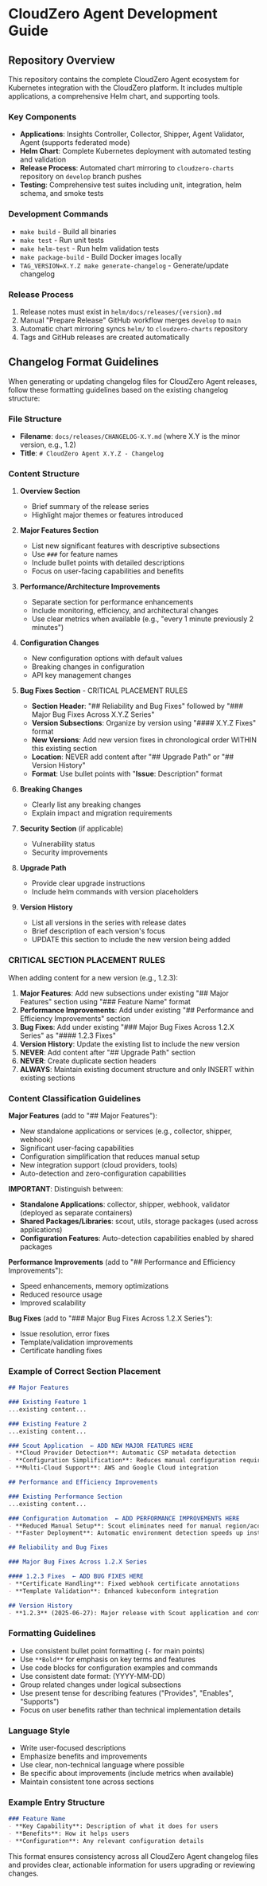 # CloudZero Agent Development Guide

## Repository Overview

This repository contains the complete CloudZero Agent ecosystem for Kubernetes integration with the CloudZero platform. It includes multiple applications, a comprehensive Helm chart, and supporting tools.

### Key Components

- **Applications**: Insights Controller, Collector, Shipper, Agent Validator, Agent (supports federated mode)
- **Helm Chart**: Complete Kubernetes deployment with automated testing and validation
- **Release Process**: Automated chart mirroring to `cloudzero-charts` repository on `develop` branch pushes
- **Testing**: Comprehensive test suites including unit, integration, helm schema, and smoke tests

### Development Commands

- `make build` - Build all binaries
- `make test` - Run unit tests
- `make helm-test` - Run helm validation tests
- `make package-build` - Build Docker images locally
- `TAG_VERSION=X.Y.Z make generate-changelog` - Generate/update changelog

### Release Process

1. Release notes must exist in `helm/docs/releases/{version}.md`
2. Manual "Prepare Release" GitHub workflow merges `develop` to `main`
3. Automatic chart mirroring syncs `helm/` to `cloudzero-charts` repository
4. Tags and GitHub releases are created automatically

## Changelog Format Guidelines

When generating or updating changelog files for CloudZero Agent releases, follow these formatting guidelines based on the existing changelog structure:

### File Structure

- **Filename**: `docs/releases/CHANGELOG-X.Y.md` (where X.Y is the minor version, e.g., 1.2)
- **Title**: `# CloudZero Agent X.Y.Z - Changelog`

### Content Structure

1. **Overview Section**
   - Brief summary of the release series
   - Highlight major themes or features introduced

2. **Major Features Section**
   - List new significant features with descriptive subsections
   - Use `###` for feature names
   - Include bullet points with detailed descriptions
   - Focus on user-facing capabilities and benefits

3. **Performance/Architecture Improvements**
   - Separate section for performance enhancements
   - Include monitoring, efficiency, and architectural changes
   - Use clear metrics when available (e.g., "every 1 minute previously 2 minutes")

4. **Configuration Changes**
   - New configuration options with default values
   - Breaking changes in configuration
   - API key management changes

5. **Bug Fixes Section** - CRITICAL PLACEMENT RULES
   - **Section Header**: "## Reliability and Bug Fixes" followed by "### Major Bug Fixes Across X.Y.Z Series"
   - **Version Subsections**: Organize by version using "#### X.Y.Z Fixes" format
   - **New Versions**: Add new version fixes in chronological order WITHIN this existing section
   - **Location**: NEVER add content after "## Upgrade Path" or "## Version History"
   - **Format**: Use bullet points with "**Issue**: Description" format

6. **Breaking Changes**
   - Clearly list any breaking changes
   - Explain impact and migration requirements

7. **Security Section** (if applicable)
   - Vulnerability status
   - Security improvements

8. **Upgrade Path**
   - Provide clear upgrade instructions
   - Include helm commands with version placeholders

9. **Version History** 
   - List all versions in the series with release dates
   - Brief description of each version's focus
   - UPDATE this section to include the new version being added

### CRITICAL SECTION PLACEMENT RULES

When adding content for a new version (e.g., 1.2.3):

1. **Major Features**: Add new subsections under existing "## Major Features" section using "### Feature Name" format
2. **Performance Improvements**: Add under existing "## Performance and Efficiency Improvements" section
3. **Bug Fixes**: Add under existing "### Major Bug Fixes Across 1.2.X Series" as "#### 1.2.3 Fixes"
4. **Version History**: Update the existing list to include the new version
5. **NEVER**: Add content after "## Upgrade Path" section
6. **NEVER**: Create duplicate section headers
7. **ALWAYS**: Maintain existing document structure and only INSERT within existing sections

### Content Classification Guidelines

**Major Features** (add to "## Major Features"):
- New standalone applications or services (e.g., collector, shipper, webhook)
- Significant user-facing capabilities
- Configuration simplification that reduces manual setup
- New integration support (cloud providers, tools)
- Auto-detection and zero-configuration capabilities

**IMPORTANT**: Distinguish between:
- **Standalone Applications**: collector, shipper, webhook, validator (deployed as separate containers)
- **Shared Packages/Libraries**: scout, utils, storage packages (used across applications)
- **Configuration Features**: Auto-detection capabilities enabled by shared packages

**Performance Improvements** (add to "## Performance and Efficiency Improvements"):
- Speed enhancements, memory optimizations
- Reduced resource usage
- Improved scalability

**Bug Fixes** (add to "### Major Bug Fixes Across 1.2.X Series"):
- Issue resolution, error fixes
- Template/validation improvements
- Certificate handling fixes

### Example of Correct Section Placement

```markdown
## Major Features

### Existing Feature 1
...existing content...

### Existing Feature 2  
...existing content...

### Scout Application  ← ADD NEW MAJOR FEATURES HERE
- **Cloud Provider Detection**: Automatic CSP metadata detection
- **Configuration Simplification**: Reduces manual configuration requirements
- **Multi-Cloud Support**: AWS and Google Cloud integration

## Performance and Efficiency Improvements

### Existing Performance Section
...existing content...

### Configuration Automation  ← ADD PERFORMANCE IMPROVEMENTS HERE
- **Reduced Manual Setup**: Scout eliminates need for manual region/account configuration
- **Faster Deployment**: Automatic environment detection speeds up installation

## Reliability and Bug Fixes

### Major Bug Fixes Across 1.2.X Series

#### 1.2.3 Fixes  ← ADD BUG FIXES HERE
- **Certificate Handling**: Fixed webhook certificate annotations
- **Template Validation**: Enhanced kubeconform integration

## Version History
- **1.2.3** (2025-06-27): Major release with Scout application and configuration automation ← UPDATE THIS
```

### Formatting Guidelines

- Use consistent bullet point formatting (`-` for main points)
- Use `**Bold**` for emphasis on key terms and features
- Use code blocks for configuration examples and commands
- Use consistent date format: (YYYY-MM-DD)
- Group related changes under logical subsections
- Use present tense for describing features ("Provides", "Enables", "Supports")
- Focus on user benefits rather than technical implementation details

### Language Style

- Write user-focused descriptions
- Emphasize benefits and improvements
- Use clear, non-technical language where possible
- Be specific about improvements (include metrics when available)
- Maintain consistent tone across sections

### Example Entry Structure

```markdown
### Feature Name
- **Key Capability**: Description of what it does for users
- **Benefits**: How it helps users
- **Configuration**: Any relevant configuration details
```

This format ensures consistency across all CloudZero Agent changelog files and provides clear, actionable information for users upgrading or reviewing changes.